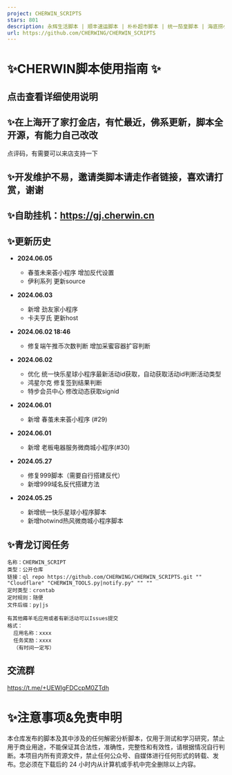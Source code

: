 ```yaml
---
project: CHERWIN_SCRIPTS
stars: 801
description: 永辉生活脚本 | 顺丰速运脚本 | 朴朴超市脚本 | 统一茄皇脚本 | 海底捞小程序脚本 |  口味王会员中心小程序脚本 |  霸王茶姬小程序脚本 | 奈雪点单小程序脚本 | 卡夫亨氏新厨艺公众号脚本 |  韵达快递小程序脚本 | 中通快递小程序脚本 | 德邦快递小程序脚本 |  极兔速递小程序脚本 | 夸克云盘 | 网易生活研究社小程序脚本 | 顾家家居小程序脚本 | 宽哥之家小程序脚本 | 特步会员中心小程序脚本 | 乐事心动社小程序脚本 | EMS邮惠中心小程序脚本 | hotwind热风微商城小程序脚本 | 统一快乐星球小程序脚本 |老板电器服务微商城小程序
url: https://github.com/CHERWING/CHERWIN_SCRIPTS
---
```


✨CHERWIN脚本使用指南 ✨
================

点击查看详细使用说明
----------

✨在上海开了家打金店，有忙最近，佛系更新，脚本全开源，有能力自己改改
----------------------------------

点评码，有需要可以来店支持一下

✨开发维护不易，邀请类脚本请走作者链接，喜欢请打赏，谢谢
----------------------------

✨自助挂机：https://gj.cherwin.cn
---------------------------

✨更新历史
-----

-   **2024.06.05**
    
    -   春茧未来荟小程序 增加反代设置
    -   伊利系列 更新source
-   **2024.06.03**
    
    -   新增 劲友家小程序
    -   卡夫亨氏 更新host
-   **2024.06.02 18:46**
    
    -   修复端午推币次数判断 增加采蜜容器扩容判断
-   **2024.06.02**
    
    -   优化 统一快乐星球小程序最新活动id获取，自动获取活动id判断活动类型
    -   鸿星尔克 修复签到结果判断
    -   特步会员中心 修改动态获取signid
-   **2024.06.01**
    
    -   新增 春茧未来荟小程序 (#29)
-   **2024.06.01**
    
    -   新增 老板电器服务微商城小程序(#30)
-   **2024.05.27**
    
    -   修复999脚本（需要自行搭建反代）
    -   新增999域名反代搭建方法
-   **2024.05.25**
    
    -   新增统一快乐星球小程序脚本
    -   新增hotwind热风微商城小程序脚本

✨青龙订阅任务
-------

```
名称：CHERWIN_SCRIPT
类型：公开仓库
链接：ql repo https://github.com/CHERWING/CHERWIN_SCRIPTS.git "" "Cloudflare" "CHERWIN_TOOLS.py|notify.py" "" ""
定时类型：crontab
定时规则：随便
文件后缀：py|js
```

```
有其他薅羊毛应用或者有新活动可以Issues提交
格式：
  应用名称：xxxx
  任务奖励：xxxx
  （有时间一定写）
```

交流群
---

https://t.me/+UEWlgFDCcpM0ZTdh

✨注意事项&免责申明
==========

本仓库发布的脚本及其中涉及的任何解密分析脚本，仅用于测试和学习研究，禁止用于商业用途，不能保证其合法性，准确性，完整性和有效性，请根据情况自行判断。本项目内所有资源文件，禁止任何公众号、自媒体进行任何形式的转载、发布。您必须在下载后的 24 小时内从计算机或手机中完全删除以上内容。
